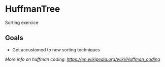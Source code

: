 # HuffmanTree
Sorting exercice

## Goals
- Get accustomed to new sorting techniques

*More info on huffman coding: https://en.wikipedia.org/wiki/Huffman_coding*
